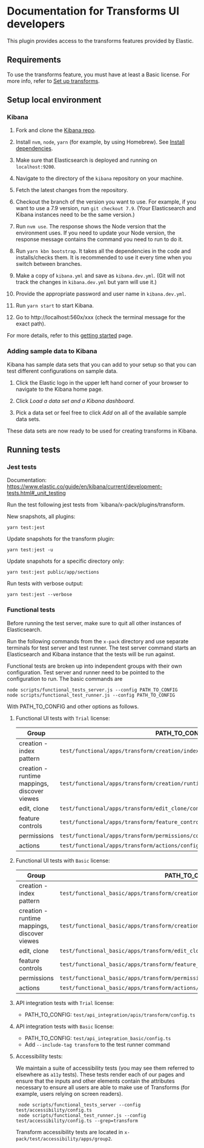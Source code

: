 # Documentation for Transforms UI developers

This plugin provides access to the transforms features provided by Elastic.

## Requirements

To use the transforms feature, you must have at least a Basic license. For more 
info, refer to 
[Set up transforms](https://www.elastic.co/guide/en/elasticsearch/reference/current/transform-setup.html).


## Setup local environment

### Kibana

1. Fork and clone the [Kibana repo](https://github.com/elastic/kibana).

1. Install `nvm`, `node`, `yarn` (for example, by using Homebrew). See 
   [Install dependencies](https://www.elastic.co/guide/en/kibana/master/development-getting-started.html#_install_dependencies).

1. Make sure that Elasticsearch is deployed and running on `localhost:9200`.

1. Navigate to the directory of the `kibana` repository on your machine.

1. Fetch the latest changes from the repository.

1. Checkout the branch of the version you want to use. For example, if you want 
   to use a 7.9 version, run `git checkout 7.9`. (Your Elasticsearch and Kibana 
   instances need to be the same version.)

1. Run `nvm use`. The response shows the Node version that the environment uses. 
   If you need to update your Node version, the response message contains the 
   command you need to run to do it.

1. Run `yarn kbn bootstrap`. It takes all the dependencies in the code and 
   installs/checks them. It is recommended to use it every time when you switch 
   between branches.

1. Make a copy of `kibana.yml` and save as `kibana.dev.yml`. (Git will not track
   the changes in `kibana.dev.yml` but yarn will use it.)
   
1. Provide the appropriate password and user name in `kibana.dev.yml`.

1. Run `yarn start` to start Kibana.

1. Go to http://localhost:560x/xxx (check the terminal message for the exact 
   path).

For more details, refer to this [getting started](https://www.elastic.co/guide/en/kibana/master/development-getting-started.html) page.

### Adding sample data to Kibana

Kibana has sample data sets that you can add to your setup so that you can test 
different configurations on sample data.

1. Click the Elastic logo in the upper left hand corner of your browser to 
   navigate to the Kibana home page.

1. Click *Load a data set and a Kibana dashboard*.

1. Pick a data set or feel free to click *Add* on all of the available sample 
   data sets.

These data sets are now ready to be used for creating transforms in Kibana.

## Running tests

### Jest tests

Documentation: https://www.elastic.co/guide/en/kibana/current/development-tests.html#_unit_testing

Run the test following jest tests from `kibana/x-pack/plugins/transform.

New snapshots, all plugins:   

```
yarn test:jest
```
 
Update snapshots for the transform plugin: 

```
yarn test:jest -u
```

Update snapshots for a specific directory only: 

```
yarn test:jest public/app/sections
```

Run tests with verbose output: 

```
yarn test:jest --verbose
```

### Functional tests

Before running the test server, make sure to quit all other instances of 
Elasticsearch.

Run the following commands from the `x-pack` directory and use separate terminals
for test server and test runner. The test server command starts an Elasticsearch
and Kibana instance that the tests will be run against.

Functional tests are broken up into independent groups with their own configuration.
Test server and runner need to be pointed to the configuration to run. The basic
commands are

    node scripts/functional_tests_server.js --config PATH_TO_CONFIG
    node scripts/functional_test_runner.js --config PATH_TO_CONFIG

With PATH_TO_CONFIG and other options as follows.

1. Functional UI tests with `Trial` license:

    Group | PATH_TO_CONFIG
    ----- | --------------
    creation - index pattern | `test/functional/apps/transform/creation/index_pattern/config.ts`
    creation - runtime mappings, discover viewes | `test/functional/apps/transform/creation/runtime_mappings_saved_search/config.ts`
    edit, clone | `test/functional/apps/transform/edit_clone/config.ts`
    feature controls | `test/functional/apps/transform/feature_controls/config.ts`
    permissions | `test/functional/apps/transform/permissions/config.ts`
    actions | `test/functional/apps/transform/actions/config.ts`

1.  Functional UI tests with `Basic` license:

    Group | PATH_TO_CONFIG
    ----- | --------------
    creation - index pattern | `test/functional_basic/apps/transform/creation/index_pattern/config.ts`
    creation - runtime mappings, discover viewes | `test/functional_basic/apps/transform/creation/runtime_mappings_saved_search/config.ts`
    edit, clone | `test/functional_basic/apps/transform/edit_clone/config.ts`
    feature controls | `test/functional_basic/apps/transform/feature_controls/config.ts`
    permissions | `test/functional_basic/apps/transform/permissions/config.ts`
    actions | `test/functional_basic/apps/transform/actions/config.ts`

1. API integration tests with `Trial` license:

    - PATH_TO_CONFIG: `test/api_integration/apis/transform/config.ts`

1. API integration tests with `Basic` license:

    - PATH_TO_CONFIG: `test/api_integration_basic/config.ts`
    - Add `--include-tag transform` to the test runner command
   
1.  Accessibility tests:

    We maintain a suite of accessibility tests (you may see them referred to elsewhere as `a11y` tests). These tests render each of our pages and ensure that the inputs and other elements contain the attributes necessary to ensure all users are able to make use of Transforms (for example, users relying on screen readers).

         node scripts/functional_tests_server --config test/accessibility/config.ts
         node scripts/functional_test_runner.js --config test/accessibility/config.ts --grep=transform

    Transform accessibility tests are located in `x-pack/test/accessibility/apps/group2`.
